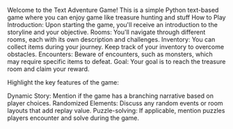Welcome to the Text Adventure Game! This is a simple Python text-based game where you can enjoy game like treasure hunting and stuff
How to Play
Introduction: Upon starting the game, you'll receive an introduction to the storyline and your objective.
Rooms: You'll navigate through different rooms, each with its own description and challenges.
Inventory: You can collect items during your journey. Keep track of your inventory to overcome obstacles.
Encounters: Beware of encounters, such as monsters, which may require specific items to defeat.
Goal: Your goal is to reach the treasure room and claim your reward.

Highlight the key features of the game:

Dynamic Story: Mention if the game has a branching narrative based on player choices.
Randomized Elements: Discuss any random events or room layouts that add replay value.
Puzzle-solving: If applicable, mention puzzles players encounter and solve during the game.
